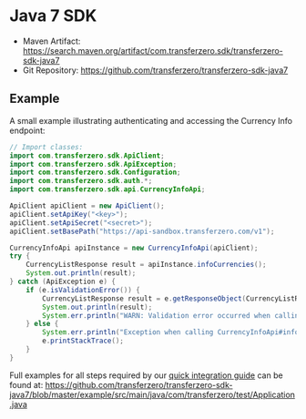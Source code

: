 # Java 7 SDK

- Maven Artifact: https://search.maven.org/artifact/com.transferzero.sdk/transferzero-sdk-java7
- Git Repository: https://github.com/transferzero/transferzero-sdk-java7

## Example

A small example illustrating authenticating and accessing the Currency Info endpoint:

```java
// Import classes:
import com.transferzero.sdk.ApiClient;
import com.transferzero.sdk.ApiException;
import com.transferzero.sdk.Configuration;
import com.transferzero.sdk.auth.*;
import com.transferzero.sdk.api.CurrencyInfoApi;

ApiClient apiClient = new ApiClient();
apiClient.setApiKey("<key>");
apiClient.setApiSecret("<secret>");
apiClient.setBasePath("https://api-sandbox.transferzero.com/v1");

CurrencyInfoApi apiInstance = new CurrencyInfoApi(apiClient);
try {
    CurrencyListResponse result = apiInstance.infoCurrencies();
    System.out.println(result);
} catch (ApiException e) {
    if (e.isValidationError()) {
        CurrencyListResponse result = e.getResponseObject(CurrencyListResponse.class);
        System.out.println(result);
        System.err.println("WARN: Validation error occurred when calling the endpoint");
    } else {
        System.err.println("Exception when calling CurrencyInfoApi#infoCurrencies");
        e.printStackTrace();
    }
}
```

Full examples for all steps required by our [quick integration guide](../quick-integration.md) can be found at: https://github.com/transferzero/transferzero-sdk-java7/blob/master/example/src/main/java/com/transferzero/test/Application.java

